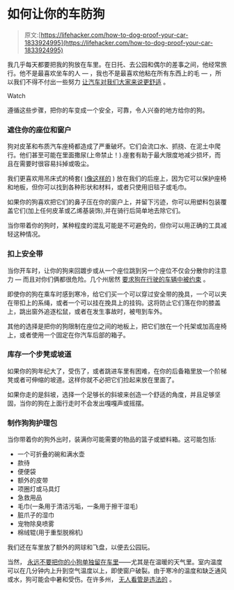 # 如何让你的车防狗

> 原文:[https://lifehacker.com/how-to-dog-proof-your-car-1833924995](https://lifehacker.com/how-to-dog-proof-your-car-1833924995)

我几乎每天都要把我的狗放在车里。在日托、去公园和偶尔的差事之间，他经常旅行。他不是最喜欢坐车的人 — ，我也不是最喜欢他粘在所有东西上的毛 — ，所以我们不得不付出一些努力 [让汽车对我们大家来说更舒适](https://www.cnet.com/roadshow/news/car-dog-proofing/) 。

Watch

遵循这些步骤，把你的车变成一个安全，可靠，令人兴奋的地方给你的狗。

### 遮住你的座位和窗户

狗对皮革和布质汽车座椅都造成了严重破坏。它们会流口水、抓挠、在泥土中爬行。他们甚至可能在里面撒尿(上帝禁止！).座套有助于最大限度地减少损坏，而且在需要时很容易抖掉或吸尘。

我们更喜欢用吊床式的椅套( [)像这样的](https://www.chewy.com/pet-magasin-luxury-hammock-style-car/dp/152132) ) 放在我们的后座上，因为它可以保护座椅和地板，但你可以找到各种形状和材料，或者只使用旧毯子或毛巾。

如果你的狗喜欢把它们的鼻子压在你的窗户上，并留下污迹，你可以用塑料包装覆盖它们(加上任何皮革或乙烯基装饰),并在骑行后简单地去除它们。

当你带着你的狗时，某种程度的混乱可能是不可避免的，但你可以用正确的工具减轻这种情况。

### 扣上安全带

当你开车时，让你的狗来回踱步或从一个座位跳到另一个座位不仅会分散你的注意力 — 而且对你们俩都很危险。几个州居然 [要求狗在行驶的车辆中被约束](https://news.orvis.com/dogs/does-your-state-require-dogs-be-harnessed-in-the-car) 。

即使你的狗在乘车时感到寒冷，给它们买一个可以穿过安全带的挽具，一个可以夹在带扣上的系绳，或者一个可以挂在挽具上的挂钩。这将防止它们落在你的膝盖上，跳出窗外追逐松鼠，或者在发生事故时，被甩到车外。

其他的选择是把你的狗限制在座位之间的地板上，把它们放在一个托架或加高座椅上，或者使用一个固定在你汽车后部的箱子。

### 库存一个步凳或坡道

如果你的狗年纪大了，受伤了，或者跳进车里有困难，在你的后备箱里放一个阶梯凳或者可伸缩的坡道。这样你就不必把它们捡起来放在里面了。

如果你走的是斜坡，选择一个足够长的斜坡来创造一个舒适的角度，并且足够坚固，当你的狗在上面行走时不会发出嘎嘎声或摇摆。

### 制作狗狗护理包

当你带着你的狗外出时，装满你可能需要的物品的篮子或塑料箱。这可能包括:

*   一个可折叠的碗和满水壶
*   款待
*   便便袋
*   额外的皮带
*   项圈灯或马具灯
*   急救用品
*   毛巾(一条用于清洁污垢，一条用于擦干湿毛)
*   脏爪子的湿巾
*   宠物除臭喷雾
*   棉绒辊(用于重型脱棉机)

我们还在车里放了额外的网球和飞盘，以便去公园玩。

当然， [永远不要把你的小狗单独留在车里](https://www.akc.org/expert-advice/health/dog-myths-debunked-dog-in-car/)——尤其是在温暖的天气里。室内温度可以在几分钟内上升到空气温度以上，即使窗户破裂。由于寒冷的温度和缺乏通风或水，狗可能会中暑和受伤。在许多州， [无人看管是违法的](https://www.animallaw.info/topic/table-state-laws-protect-animals-left-parked-vehicles) 。